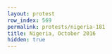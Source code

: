 ```yaml
---
layout: protest
row_index: 569
permalink: protests/nigeria-181
title: Nigeria, October 2016
hidden: true
---
```

